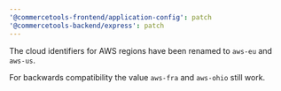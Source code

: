 ```yaml
---
'@commercetools-frontend/application-config': patch
'@commercetools-backend/express': patch
---
```


The cloud identifiers for AWS regions have been renamed to `aws-eu` and `aws-us`.

For backwards compatibility the value `aws-fra` and `aws-ohio` still work.
